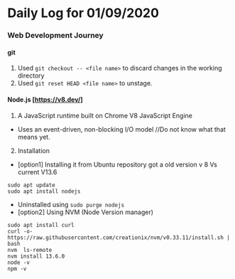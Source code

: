 # Daily Log for 01/09/2020
### Web Development Journey

#### git

1. Used `git checkout -- <file name>` to discard changes in the working directory
2. Used `git reset HEAD <file name>` to unstage.


#### Node.js [https://v8.dev/]
1. A JavaScript	runtime	built	on	Chrome	V8	JavaScript
Engine
  - Uses	an	event-driven,	non-blocking	I/O	model //Do not know what that means yet.
2. Installation
  - [option1] Installing it from Ubuntu repository got a old version v 8 Vs current V13.6
  ```
  sudo apt update
  sudo apt install nodejs
  ```
  - Uninstalled using `sudo purge nodejs`
  - [option2] Using NVM (Node Version manager)
  ```
  sudo apt install curl
  curl -o- https://raw.githubusercontent.com/creationix/nvm/v0.33.11/install.sh | bash
  nvm  ls-remote
  nvm install 13.6.0
  node -v
  npm -v
  ```
